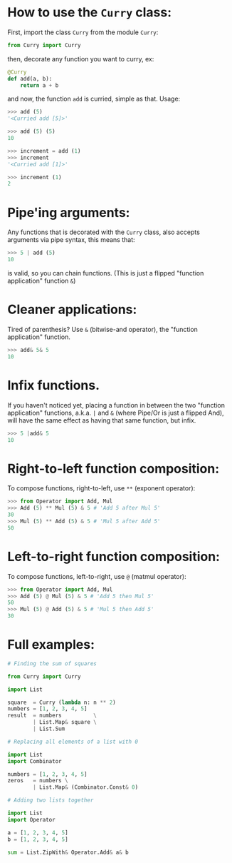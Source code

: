 # How to use the `Curry` class:
First, import the class `Curry` from the module `Curry`:
```py
from Curry import Curry
```
then, decorate any function you want to curry, ex:
```py
@Curry
def add(a, b):
    return a + b
```
and now, the function `add` is curried, simple as that. Usage:
```py
>>> add (5)
'<Curried add [5]>'
```
```py
>>> add (5) (5)
10
```
```py
>>> increment = add (1)
>>> increment
'<Curried add [1]>'
```
```py
>>> increment (1)
2
```

# Pipe'ing arguments:
Any functions that is decorated with the `Curry` class, also accepts arguments via pipe syntax, this means that:
```py
>>> 5 | add (5)
10
```
is valid, so you can chain functions. (This is just a flipped "function application" function `&`)

# Cleaner applications:
Tired of parenthesis? Use `&` (bitwise-and operator), the "function application" function.
```py
>>> add& 5& 5
10
```

# Infix functions.
If you haven't noticed yet, placing a function in between the two "function application" functions, a.k.a. `|` and `&` (where Pipe/Or is just a flipped And), will have the same effect as having that same function, but infix.
```py
>>> 5 |add& 5
10
```

# Right-to-left function composition:
To compose functions, right-to-left, use `**` (exponent operator):
```py
>>> from Operator import Add, Mul
>>> Add (5) ** Mul (5) & 5 # 'Add 5 after Mul 5'
30
>>> Mul (5) ** Add (5) & 5 # 'Mul 5 after Add 5'
50
```

# Left-to-right function composition:
To compose functions, left-to-right, use `@` (matmul operator):
```py
>>> from Operator import Add, Mul
>>> Add (5) @ Mul (5) & 5 # 'Add 5 then Mul 5'
50
>>> Mul (5) @ Add (5) & 5 # 'Mul 5 then Add 5'
30
```

# Full examples:
```py
# Finding the sum of squares

from Curry import Curry

import List

square  = Curry (lambda n: n ** 2)
numbers = [1, 2, 3, 4, 5]
result  = numbers          \
        | List.Map& square \
        | List.Sum
```
```py
# Replacing all elements of a list with 0

import List
import Combinator

numbers = [1, 2, 3, 4, 5]
zeros   = numbers \
        | List.Map& (Combinator.Const& 0)
```
```py
# Adding two lists together

import List
import Operator

a = [1, 2, 3, 4, 5]
b = [1, 2, 3, 4, 5]

sum = List.ZipWith& Operator.Add& a& b
```
